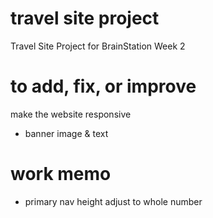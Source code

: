 # travel site project

Travel Site Project for BrainStation Week 2

# to add, fix, or improve
make the website responsive
- banner image & text

# work memo
- primary nav height adjust to whole number